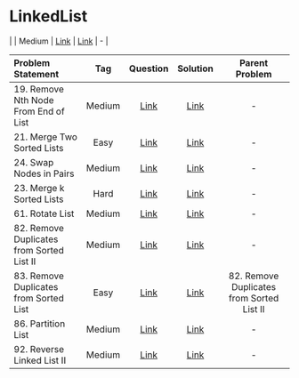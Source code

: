 # LinkedList

|  | Medium  | [Link]() | [Link]() | - |


| Problem Statement                                          | Tag   |  Question  | Solution  | Parent Problem        |
| :------------------------------------------------------    | :---: | :-------:  | :-------: | :----------------:    |
| 19. Remove Nth Node From End of List | Medium  | [Link](https://leetcode.com/problems/remove-nth-node-from-end-of-list/) | [Link](https://github.com/aatman-24/DSA/blob/main/LeetCode/Medium/19.%20Remove%20Nth%20Node%20From%20End%20of%20List.cpp) | - |
| 21. Merge Two Sorted Lists | Easy  | [Link](https://leetcode.com/problems/merge-two-sorted-lists/) | [Link](https://github.com/aatman-24/DSA/blob/main/LeetCode/Medium/21.%20Merge%20Two%20Sorted%20Lists.cpp) | - |
| 24. Swap Nodes in Pairs | Medium  | [Link](https://leetcode.com/problems/swap-nodes-in-pairs/) | [Link](https://github.com/aatman-24/DSA/blob/main/LeetCode/Medium/24.%20Swap%20Nodes%20in%20Pairs.cpp) | - |
| 23. Merge k Sorted Lists | Hard  | [Link](https://leetcode.com/problems/merge-k-sorted-lists/) | [Link](https://github.com/aatman-24/DSA/blob/main/LeetCode/Hard/23.%20Merge%20k%20Sorted%20Lists.cpp) | - |
| 61. Rotate List | Medium  | [Link](https://leetcode.com/problems/rotate-list/) | [Link](https://github.com/aatman-24/DSA/blob/main/LeetCode/Medium/61.%20Rotate%20List.cpp) | - |
| 82. Remove Duplicates from Sorted List II | Medium  | [Link](https://leetcode.com/problems/remove-duplicates-from-sorted-list-ii/) | [Link](https://github.com/aatman-24/DSA/blob/main/LeetCode/Medium/82.%20Remove%20Duplicates%20from%20Sorted%20List%20II.cpp) | - |
| 83. Remove Duplicates from Sorted List | Easy  | [Link](https://leetcode.com/problems/remove-duplicates-from-sorted-list/) | [Link](https://github.com/aatman-24/DSA/blob/main/LeetCode/Easy/83.%20Remove%20Duplicates%20from%20Sorted%20List.cpp) | 82. Remove Duplicates from Sorted List II |
| 86. Partition List | Medium  | [Link](https://leetcode.com/problems/partition-list/) | [Link](https://github.com/aatman-24/DSA/blob/main/LeetCode/Medium/86.%20Partition%20List.cpp) | - |
| 92. Reverse Linked List II | Medium  | [Link](https://leetcode.com/problems/reverse-linked-list-ii/) | [Link](https://github.com/aatman-24/DSA/blob/main/LeetCode/Medium/92.%20Reverse%20Linked%20List%20II.cpp) | - |
